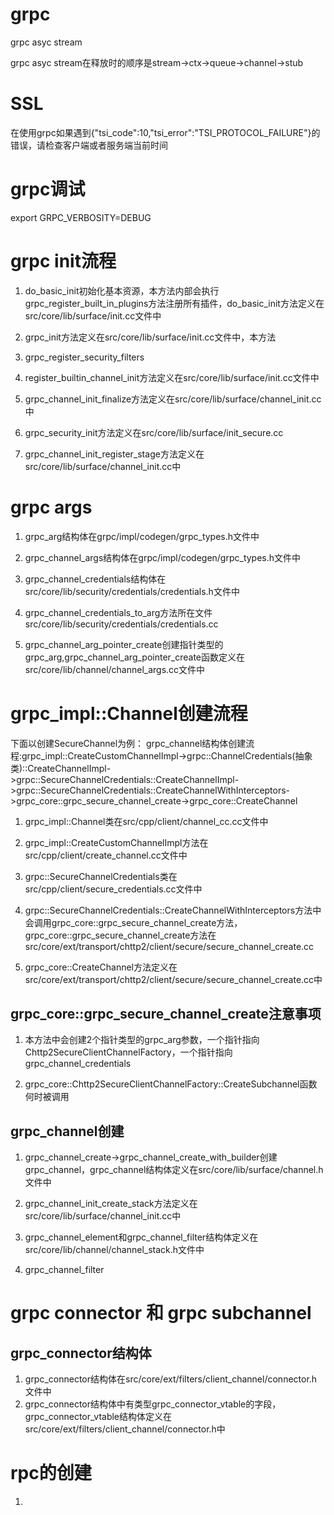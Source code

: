 # grpc
grpc asyc stream

grpc asyc stream在释放时的顺序是stream->ctx->queue->channel->stub

# SSL
在使用grpc如果遇到{"tsi_code":10,"tsi_error":"TSI_PROTOCOL_FAILURE"}的错误，请检查客户端或者服务端当前时间

# grpc调试
export GRPC_VERBOSITY=DEBUG

# grpc init流程

1. do_basic_init初始化基本资源，本方法内部会执行grpc_register_built_in_plugins方法注册所有插件，do_basic_init方法定义在src/core/lib/surface/init.cc文件中

2. grpc_init方法定义在src/core/lib/surface/init.cc文件中，本方法

3. grpc_register_security_filters

4. register_builtin_channel_init方法定义在src/core/lib/surface/init.cc文件中

5. grpc_channel_init_finalize方法定义在src/core/lib/surface/channel_init.cc中

6. grpc_security_init方法定义在src/core/lib/surface/init_secure.cc

7. grpc_channel_init_register_stage方法定义在src/core/lib/surface/channel_init.cc中



# grpc args

1. grpc_arg结构体在grpc/impl/codegen/grpc_types.h文件中

2. grpc_channel_args结构体在grpc/impl/codegen/grpc_types.h文件中

3. grpc_channel_credentials结构体在src/core/lib/security/credentials/credentials.h文件中

4. grpc_channel_credentials_to_arg方法所在文件src/core/lib/security/credentials/credentials.cc

5. grpc_channel_arg_pointer_create创建指针类型的grpc_arg,grpc_channel_arg_pointer_create函数定义在src/core/lib/channel/channel_args.cc文件中

# grpc_impl::Channel创建流程

下面以创建SecureChannel为例：
grpc_channel结构体创建流程:grpc_impl::CreateCustomChannelImpl->grpc::ChannelCredentials(抽象类)::CreateChannelImpl->grpc::SecureChannelCredentials::CreateChannelImpl->grpc::SecureChannelCredentials::CreateChannelWithInterceptors->grpc_core::grpc_secure_channel_create->grpc_core::CreateChannel

1. grpc_impl::Channel类在src/cpp/client/channel_cc.cc文件中

2. grpc_impl::CreateCustomChannelImpl方法在src/cpp/client/create_channel.cc文件中

3. grpc::SecureChannelCredentials类在src/cpp/client/secure_credentials.cc文件中

4. grpc::SecureChannelCredentials::CreateChannelWithInterceptors方法中会调用grpc_core::grpc_secure_channel_create方法，grpc_core::grpc_secure_channel_create方法在src/core/ext/transport/chttp2/client/secure/secure_channel_create.cc

5. grpc_core::CreateChannel方法定义在src/core/ext/transport/chttp2/client/secure/secure_channel_create.cc中

## grpc_core::grpc_secure_channel_create注意事项

1. 本方法中会创建2个指针类型的grpc_arg参数，一个指针指向Chttp2SecureClientChannelFactory，一个指针指向grpc_channel_credentials

2. grpc_core::Chttp2SecureClientChannelFactory::CreateSubchannel函数何时被调用

## grpc_channel创建

1. grpc_channel_create->grpc_channel_create_with_builder创建grpc_channel，grpc_channel结构体定义在src/core/lib/surface/channel.h文件中

2. grpc_channel_init_create_stack方法定义在src/core/lib/surface/channel_init.cc中

3. grpc_channel_element和grpc_channel_filter结构体定义在src/core/lib/channel/channel_stack.h文件中

4. grpc_channel_filter


# grpc connector 和 grpc subchannel

## grpc_connector结构体

1. grpc_connector结构体在src/core/ext/filters/client_channel/connector.h文件中
2. grpc_connector结构体中有类型grpc_connector_vtable的字段，grpc_connector_vtable结构体定义在src/core/ext/filters/client_channel/connector.h中

# rpc的创建

1.


